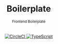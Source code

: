 <div align="center">
<!--   <img src="./static/icons/kyouryu_b.png" alt="" title="icon" width="150px"> -->
  <h1 align="center">
    Boilerplate
  </h1>
  <sup align="center">Frontend Boilerplate</sup>
  <br />
  <br />
  <br />
</div>
<div align="center">
    <a href="https://circleci.com/gh/shoshiro-furube/Boilerplate">
    <img alt="CircleCI" src="https://flat.badgen.net/circleci/github/shoshiro-furube/Boilerplate">
    </a>
    <a href="https://github.com/Microsoft/TypeScript">
      <img alt="TypeScript" src="https://flat.badgen.net/badge/powered%20by/TypeScript/294e80">
    </a>
</div>
